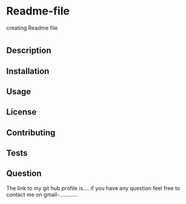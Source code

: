 # Readme-file
creating Readme file
<!-- title of my project and sections entitled Description, Table of Contents, Installation, Usage, License, Contributing, Tests, and Questions
WHEN I enter my project title
THEN this is displayed as the title of the README -->

# <Your project Title>
## Description
## Installation
## Usage
## License
## Contributing
## Tests
## Question
The link to my git hub profile is.... if you have any question feel free to contact me on gmail-............







